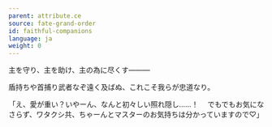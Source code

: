 ```yaml
---
parent: attribute.ce
source: fate-grand-order
id: faithful-companions
language: ja
weight: 0
---
```


主を守り、主を助け、主の為に尽くす―――

盾持ちや首捕り武者なぞ遠く及ばぬ、これこそ我らが忠道なり。

「え、愛が重い？いやーん、なんと初々しい照れ隠し……！
　でもでもお気になさらず、ワタクシ共、ちゃーんとマスターのお気持ちは分かっていますので♡」
